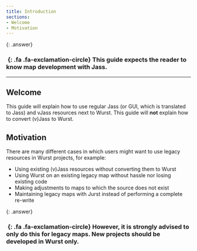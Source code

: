 ```yaml
---
title: Introduction
sections:
- Welcome
- Motivation
---
```


{: .answer}
### *&nbsp;*{: .fa .fa-exclamation-circle} This guide expects the reader to know map development with Jass.
------

## Welcome

This guide will explain how to use regular Jass (or GUI, which is translated to Jass) and vJass resources next to Wurst.
This guide will **not** explain how to convert (v)Jass to Wurst.

## Motivation

There are many different cases in which users might want to use legacy resources in Wurst projects, for example:
- Using existing (v)Jass resources without converting them to Wurst
- Using Wurst on an existing legacy map without hassle nor losing existing code
- Making adjustments to maps to which the source does not exist
- Maintaining legacy maps with Jurst instead of performing a complete re-write

{: .answer}
### *&nbsp;*{: .fa .fa-exclamation-circle} However, it is strongly advised to only do this for legacy maps. New projects should be developed in Wurst only.




